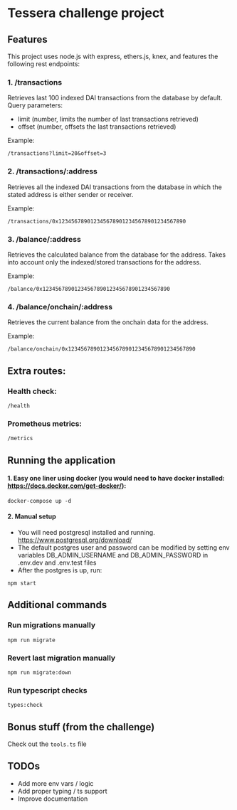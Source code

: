 # Tessera challenge project

## Features

This project uses node.js with express, ethers.js, knex, and features the following rest endpoints:

### 1. /transactions

Retrieves last 100 indexed DAI transactions from the database by default. Query parameters:
- limit (number, limits the number of last transactions retrieved)
- offset (number, offsets the last transactions retrieved)

Example:
```
/transactions?limit=20&offset=3
```

### 2. /transactions/:address

Retrieves all the indexed DAI transactions from the database in which the stated address is either sender or receiver.

Example:
```
/transactions/0x1234567890123456789012345678901234567890
```

### 3. /balance/:address

Retrieves the calculated balance from the database for the address. Takes into account only the indexed/stored transactions for the address.

Example:
```
/balance/0x1234567890123456789012345678901234567890
```

### 4. /balance/onchain/:address

Retrieves the current balance from the onchain data for the address.

Example:
```
/balance/onchain/0x1234567890123456789012345678901234567890
```

## Extra routes:

### Health check:
```
/health
```

### Prometheus metrics:
```
/metrics
```

## Running the application

#### 1. Easy one liner using docker (you would need to have docker installed: https://docs.docker.com/get-docker/):
```
docker-compose up -d
```

#### 2. Manual setup

- You will need postgresql installed and running. https://www.postgresql.org/download/
- The default postgres user and password can be modified by setting env variables DB_ADMIN_USERNAME and DB_ADMIN_PASSWORD in .env.dev and .env.test files
- After the postgres is up, run:
```
npm start
```

## Additional commands

### Run migrations manually
```
npm run migrate
```

### Revert last migration manually
```
npm run migrate:down
```

### Run typescript checks
```
types:check
```

## Bonus stuff (from the challenge)
Check out the ```tools.ts``` file

## TODOs
- Add more env vars / logic
- Add proper typing / ts support
- Improve documentation
